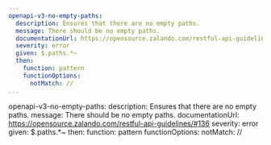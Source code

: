 ```yaml
---
openapi-v3-no-empty-paths:
  description: Ensures that there are no empty paths.
  message: There should be no empty paths.
  documentationUrl: https://opensource.zalando.com/restful-api-guidelines/#136
  severity: error
  given: $.paths.*~
  then:
    function: pattern
    functionOptions:
      notMatch: //
...
```

openapi-v3-no-empty-paths:
  description: Ensures that there are no empty paths.
  message: There should be no empty paths.
  documentationUrl: https://opensource.zalando.com/restful-api-guidelines/#136
  severity: error
  given: $.paths.*~
  then:
    function: pattern
    functionOptions:
      notMatch: //
